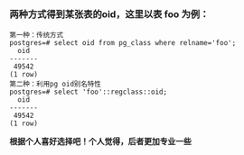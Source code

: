 ### 两种方式得到某张表的oid，这里以表 foo 为例：
```
第一种：传统方式
postgres=# select oid from pg_class where relname='foo';
  oid  
-------
 49542
(1 row)
第二种：利用pg oid别名特性
postgres=# select 'foo'::regclass::oid;
  oid  
-------
 49542
(1 row)

```

**根据个人喜好选择吧！个人觉得，后者更加专业一些**
